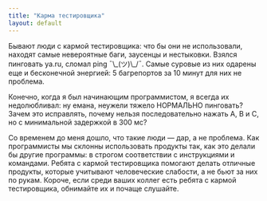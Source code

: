 ```yaml
---
title: "Карма тестировщика"
layout: default
---
```


Бывают люди с кармой тестировщика: что бы они не использовали, находят самые невероятные баги, заусенцы и нестыковки. Взялся пинговать ya.ru, сломал ping ¯\\\_(ツ)\\\_/¯. Самые суровые из них одарены еще и бесконечной энергией: 5 багрепортов за 10 минут для них не проблема.

Конечно, когда я был начинающим программистом, я всегда их недолюбливал: ну емана, неужели тяжело НОРМАЛЬНО пинговать? Зачем это исправлять, почему нельзя последовательно нажать A, B и C, но с минимальной задержкой в 300 мс?

Со временем до меня дошло, что такие люди — дар, а не проблема. Как программисты мы склонны использовать продукты так, как это делали бы другие программы: в строгом соответствии с инструкциями и командами. Ребята с кармой тестировщика помогают делать отличные продукты, которые учитывают человеческие слабости, а не бьют за них по рукам. Короче, если среди ваших коллег есть ребята с кармой тестировщика, обнимайте их и почаще слушайте.
